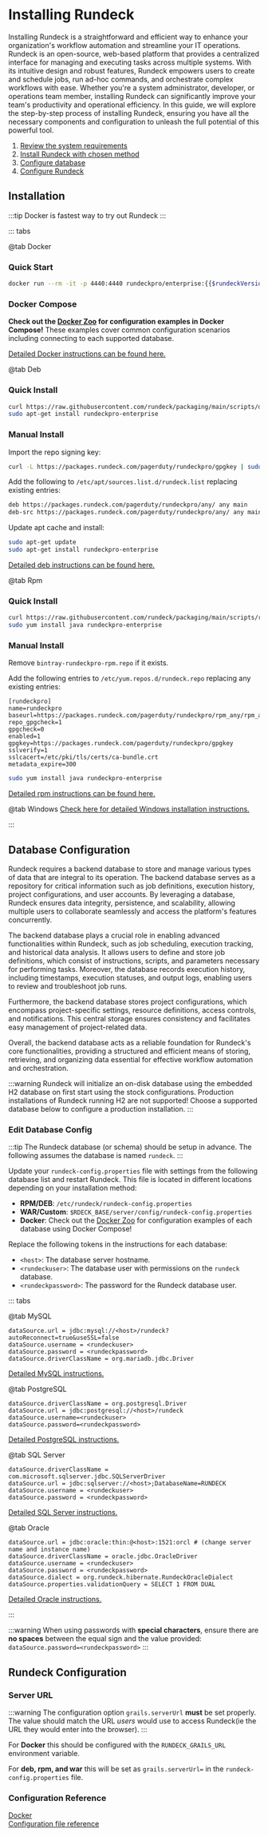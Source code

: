 # Installing Rundeck

Installing Rundeck is a straightforward and efficient way to enhance your organization's workflow automation and streamline your IT operations. Rundeck is an open-source, web-based platform that provides a centralized interface for managing and executing tasks across multiple systems. With its intuitive design and robust features, Rundeck empowers users to create and schedule jobs, run ad-hoc commands, and orchestrate complex workflows with ease. Whether you're a system administrator, developer, or operations team member, installing Rundeck can significantly improve your team's productivity and operational efficiency. In this guide, we will explore the step-by-step process of installing Rundeck, ensuring you have all the necessary components and configuration to unleash the full potential of this powerful tool.

1. [Review the system requirements](/administration/install/system-requirements.md)
2. [Install Rundeck with chosen method](#installation)
3. [Configure database](#database-configuration)
4. [Configure Rundeck](#rundeck-configuration)

## Installation
:::tip
Docker is fastest way to try out Rundeck
:::

::: tabs


@tab Docker

### Quick Start

```bash
docker run --rm -it -p 4440:4440 rundeckpro/enterprise:{{$rundeckVersion}}
```

### Docker Compose
**Check out the [Docker Zoo](https://github.com/rundeck/docker-zoo) for configuration examples
in Docker Compose!** These examples cover common configuration scenarios including
connecting to each supported database.

[Detailed Docker instructions can be found here.](/administration/install/docker.md)  


@tab Deb
### Quick Install
```bash
curl https://raw.githubusercontent.com/rundeck/packaging/main/scripts/deb-setup.sh 2> /dev/null | sudo bash -s rundeckpro
sudo apt-get install rundeckpro-enterprise
```

### Manual Install

Import the repo signing key:
```bash
curl -L https://packages.rundeck.com/pagerduty/rundeckpro/gpgkey | sudo apt-key add -
```

Add the following to `/etc/apt/sources.list.d/rundeck.list` replacing existing entries:
```bash
deb https://packages.rundeck.com/pagerduty/rundeckpro/any/ any main
deb-src https://packages.rundeck.com/pagerduty/rundeckpro/any/ any main
```

Update apt cache and install:
```bash
sudo apt-get update
sudo apt-get install rundeckpro-enterprise
```

[Detailed deb instructions can be found here.](/administration/install/linux-deb.md)  


@tab Rpm
### Quick Install
```bash
curl https://raw.githubusercontent.com/rundeck/packaging/main/scripts/rpm-setup.sh 2> /dev/null | sudo bash -s rundeckpro
sudo yum install java rundeckpro-enterprise
```

### Manual Install

Remove `bintray-rundeckpro-rpm.repo` if it exists.

Add the following entries to `/etc/yum.repos.d/rundeck.repo` replacing any existing entries:
```properties
[rundeckpro]
name=rundeckpro
baseurl=https://packages.rundeck.com/pagerduty/rundeckpro/rpm_any/rpm_any/$basearch
repo_gpgcheck=1
gpgcheck=0
enabled=1
gpgkey=https://packages.rundeck.com/pagerduty/rundeckpro/gpgkey
sslverify=1
sslcacert=/etc/pki/tls/certs/ca-bundle.crt
metadata_expire=300
```

```bash
sudo yum install java rundeckpro-enterprise
```

[Detailed rpm instructions can be found here.](/administration/install/linux-rpm.md)  




@tab Windows
[Check here for detailed Windows installation instructions.](/administration/install/windows.md)


:::

## Database Configuration
Rundeck requires a backend database to store and manage various types of data that are integral to its operation. The backend database serves as a repository for critical information such as job definitions, execution history, project configurations, and user accounts. By leveraging a database, Rundeck ensures data integrity, persistence, and scalability, allowing multiple users to collaborate seamlessly and access the platform's features concurrently.

The backend database plays a crucial role in enabling advanced functionalities within Rundeck, such as job scheduling, execution tracking, and historical data analysis. It allows users to define and store job definitions, which consist of instructions, scripts, and parameters necessary for performing tasks. Moreover, the database records execution history, including timestamps, execution statuses, and output logs, enabling users to review and troubleshoot job runs.

Furthermore, the backend database stores project configurations, which encompass project-specific settings, resource definitions, access controls, and notifications. This central storage ensures consistency and facilitates easy management of project-related data.

Overall, the backend database acts as a reliable foundation for Rundeck's core functionalities, providing a structured and efficient means of storing, retrieving, and organizing data essential for effective workflow automation and orchestration.

:::warning
Rundeck will initialize an on-disk database using the embedded H2 database
on first start using the stock configurations. Production installations of
Rundeck running H2 are not supported! Choose a supported database below
to configure a production installation.
:::

### Edit Database Config

:::tip
The Rundeck database (or schema) should be setup in advance. The following
assumes the database is named `rundeck`.
:::

Update your `rundeck-config.properties` file with settings from the following database list and restart
Rundeck.
This file is located in different locations depending on your installation method:
* **RPM/DEB**: `/etc/rundeck/rundeck-config.properties`
* **WAR/Custom**: `$RDECK_BASE/server/config/rundeck-config.properties`
* **Docker**: Check out the [Docker Zoo](https://github.com/rundeck/docker-zoo) for configuration examples
of each database using Docker Compose!

Replace the following tokens in the instructions for each database:
* `<host>`: The database server hostname.
* `<rundeckuser>`: The database user with permissions on the `rundeck` database.
* `<rundeckpassword>`: The password for the Rundeck database user.

::: tabs

@tab MySQL
```properties
dataSource.url = jdbc:mysql://<host>/rundeck?autoReconnect=true&useSSL=false
dataSource.username = <rundeckuser>
dataSource.password = <rundeckpassword>
dataSource.driverClassName = org.mariadb.jdbc.Driver
```

[Detailed MySQL instructions.](/administration/configuration/database/mysql.md)


@tab PostgreSQL
```properties
dataSource.driverClassName = org.postgresql.Driver
dataSource.url = jdbc:postgresql://<host>/rundeck
dataSource.username=<rundeckuser>
dataSource.password=<rundeckpassword>
```

[Detailed PostgreSQL instructions.](/administration/configuration/database/postgres.md)


@tab SQL Server
```properties
dataSource.driverClassName = com.microsoft.sqlserver.jdbc.SQLServerDriver
dataSource.url = jdbc:sqlserver://<host>;DatabaseName=RUNDECK
dataSource.username = <rundeckuser>
dataSource.password = <rundeckpassword>
```

[Detailed SQL Server instructions.](/administration/configuration/database/mssql.md)



@tab Oracle
```properties
dataSource.url = jdbc:oracle:thin:@<host>:1521:orcl # (change server name and instance name)
dataSource.driverClassName = oracle.jdbc.OracleDriver
dataSource.username = <rundeckuser>
dataSource.password = <rundeckpassword>
dataSource.dialect = org.rundeck.hibernate.RundeckOracleDialect
dataSource.properties.validationQuery = SELECT 1 FROM DUAL
```

[Detailed Oracle instructions.](/administration/configuration/database/oracle.md)


:::

:::warning
When using passwords with **special characters**, ensure there are **no spaces** between the equal sign and the value provided: `dataSource.password=<rundeckpassword>`
:::

## Rundeck Configuration

### Server URL
:::warning
The configuration option `grails.serverUrl` **must** be set properly. The
value should match the URL *users* would use to access Rundeck(ie the URL
they would enter into the browser).
:::

For **Docker** this should be configured with the `RUNDECK_GRAILS_URL` environment variable.

For **deb, rpm, and war** this will be set as `grails.serverUrl=` in the `rundeck-config.properties`
file.

### Configuration Reference
[Docker](/administration/configuration/docker.md)  
[Configuration file reference](/administration/configuration/config-file-reference.md)  

